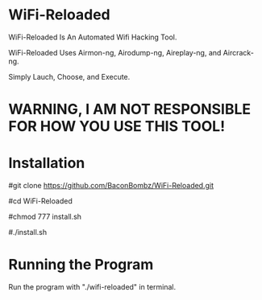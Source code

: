 # WiFi-Reloaded
WiFi-Reloaded Is An Automated Wifi Hacking Tool.

WiFi-Reloaded Uses Airmon-ng, Airodump-ng, Aireplay-ng, and Aircrack-ng.

Simply Lauch, Choose, and Execute.

# WARNING, I AM NOT RESPONSIBLE FOR HOW YOU USE THIS TOOL!

# Installation
#git clone https://github.com/BaconBombz/WiFi-Reloaded.git

#cd WiFi-Reloaded

#chmod 777 install.sh

#./install.sh

# Running the Program
Run the program with "./wifi-reloaded" in terminal.

